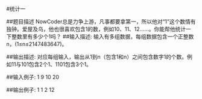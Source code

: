 #统计一

##题目描述
NowCoder总是力争上游，凡事都要拿第一，所以他对“1”这个数情有独钟。爱屋及乌，他也很喜欢包含1的数，例如10、11、12……。你能帮他统计一下整数里有多少个1吗？
##输入描述:
输入有多组数据，每组数据包含一个正整数n，(1≤n≤2147483647)。


##输出描述:
对应每组输入，输出从1到n（包含1和n）之间包含数字1的个数。例如11与101包含2个1、1101包含3个1。

##输入例子:
    1
    9
    10
    20

##输出例子:
    1
    1
    2
    12